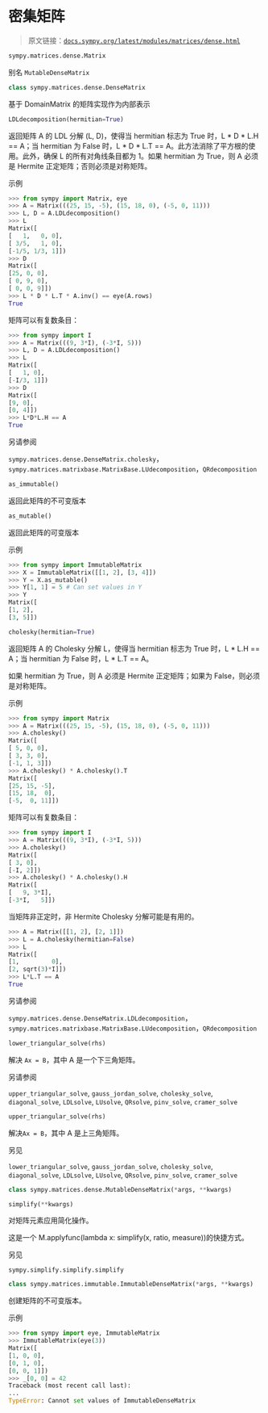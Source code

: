 # 密集矩阵

> 原文链接：[`docs.sympy.org/latest/modules/matrices/dense.html`](https://docs.sympy.org/latest/modules/matrices/dense.html)

```py
sympy.matrices.dense.Matrix
```

别名 `MutableDenseMatrix`

```py
class sympy.matrices.dense.DenseMatrix
```

基于 DomainMatrix 的矩阵实现作为内部表示

```py
LDLdecomposition(hermitian=True)
```

返回矩阵 A 的 LDL 分解 (L, D)，使得当 hermitian 标志为 True 时，L * D * L.H == A；当 hermitian 为 False 时，L * D * L.T == A。此方法消除了平方根的使用。此外，确保 L 的所有对角线条目都为 1。如果 hermitian 为 True，则 A 必须是 Hermite 正定矩阵；否则必须是对称矩阵。

示例

```py
>>> from sympy import Matrix, eye
>>> A = Matrix(((25, 15, -5), (15, 18, 0), (-5, 0, 11)))
>>> L, D = A.LDLdecomposition()
>>> L
Matrix([
[   1,   0, 0],
[ 3/5,   1, 0],
[-1/5, 1/3, 1]])
>>> D
Matrix([
[25, 0, 0],
[ 0, 9, 0],
[ 0, 0, 9]])
>>> L * D * L.T * A.inv() == eye(A.rows)
True 
```

矩阵可以有复数条目：

```py
>>> from sympy import I
>>> A = Matrix(((9, 3*I), (-3*I, 5)))
>>> L, D = A.LDLdecomposition()
>>> L
Matrix([
[   1, 0],
[-I/3, 1]])
>>> D
Matrix([
[9, 0],
[0, 4]])
>>> L*D*L.H == A
True 
```

另请参阅

`sympy.matrices.dense.DenseMatrix.cholesky`，`sympy.matrices.matrixbase.MatrixBase.LUdecomposition`，`QRdecomposition`

```py
as_immutable()
```

返回此矩阵的不可变版本

```py
as_mutable()
```

返回此矩阵的可变版本

示例

```py
>>> from sympy import ImmutableMatrix
>>> X = ImmutableMatrix([[1, 2], [3, 4]])
>>> Y = X.as_mutable()
>>> Y[1, 1] = 5 # Can set values in Y
>>> Y
Matrix([
[1, 2],
[3, 5]]) 
```

```py
cholesky(hermitian=True)
```

返回矩阵 A 的 Cholesky 分解 L，使得当 hermitian 标志为 True 时，L * L.H == A；当 hermitian 为 False 时，L * L.T == A。

如果 hermitian 为 True，则 A 必须是 Hermite 正定矩阵；如果为 False，则必须是对称矩阵。

示例

```py
>>> from sympy import Matrix
>>> A = Matrix(((25, 15, -5), (15, 18, 0), (-5, 0, 11)))
>>> A.cholesky()
Matrix([
[ 5, 0, 0],
[ 3, 3, 0],
[-1, 1, 3]])
>>> A.cholesky() * A.cholesky().T
Matrix([
[25, 15, -5],
[15, 18,  0],
[-5,  0, 11]]) 
```

矩阵可以有复数条目：

```py
>>> from sympy import I
>>> A = Matrix(((9, 3*I), (-3*I, 5)))
>>> A.cholesky()
Matrix([
[ 3, 0],
[-I, 2]])
>>> A.cholesky() * A.cholesky().H
Matrix([
[   9, 3*I],
[-3*I,   5]]) 
```

当矩阵非正定时，非 Hermite Cholesky 分解可能是有用的。

```py
>>> A = Matrix([[1, 2], [2, 1]])
>>> L = A.cholesky(hermitian=False)
>>> L
Matrix([
[1,         0],
[2, sqrt(3)*I]])
>>> L*L.T == A
True 
```

另请参阅

`sympy.matrices.dense.DenseMatrix.LDLdecomposition`，`sympy.matrices.matrixbase.MatrixBase.LUdecomposition`，`QRdecomposition`

```py
lower_triangular_solve(rhs)
```

解决 `Ax = B`，其中 A 是一个下三角矩阵。

另请参阅

`upper_triangular_solve`, `gauss_jordan_solve`, `cholesky_solve`, `diagonal_solve`, `LDLsolve`, `LUsolve`, `QRsolve`, `pinv_solve`, `cramer_solve`

```py
upper_triangular_solve(rhs)
```

解决`Ax = B`，其中 A 是上三角矩阵。

另见

`lower_triangular_solve`, `gauss_jordan_solve`, `cholesky_solve`, `diagonal_solve`, `LDLsolve`, `LUsolve`, `QRsolve`, `pinv_solve`, `cramer_solve`

```py
class sympy.matrices.dense.MutableDenseMatrix(*args, **kwargs)
```

```py
simplify(**kwargs)
```

对矩阵元素应用简化操作。

这是一个 M.applyfunc(lambda x: simplify(x, ratio, measure))的快捷方式。

另见

`sympy.simplify.simplify.simplify`

```py
class sympy.matrices.immutable.ImmutableDenseMatrix(*args, **kwargs)
```

创建矩阵的不可变版本。

示例

```py
>>> from sympy import eye, ImmutableMatrix
>>> ImmutableMatrix(eye(3))
Matrix([
[1, 0, 0],
[0, 1, 0],
[0, 0, 1]])
>>> _[0, 0] = 42
Traceback (most recent call last):
...
TypeError: Cannot set values of ImmutableDenseMatrix 
```

